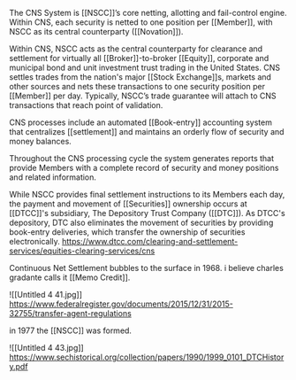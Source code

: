 The CNS System is [[NSCC]]’s core netting, allotting and fail-control engine. Within CNS, each security is netted to one position per [[Member]], with NSCC as its central counterparty ([[Novation]]). 


Within CNS, NSCC acts as the central counterparty for clearance and settlement for virtually all [[Broker]]-to-broker [[Equity]], corporate and municipal bond and unit investment trust trading in the United States. CNS settles trades from the nation's major [[Stock Exchange]]s, markets and other sources and nets these transactions to one security position per [[Member]] per day. Typically, NSCC’s trade guarantee will attach to CNS transactions that reach point of validation. 

CNS processes include an automated [[Book-entry]] accounting system that centralizes [[settlement]] and maintains an orderly flow of security and money balances. 

Throughout the CNS processing cycle the system generates reports that provide Members with a complete record of security and money positions and related information. 

While NSCC provides final settlement instructions to its Members each day, the payment and movement of [[Securities]] ownership occurs at [[DTCC]]'s subsidiary, The Depository Trust Company ([[DTC]]). As DTCC's depository, DTC also eliminates the movement of securities by providing book-entry deliveries, which transfer the ownership of securities electronically.
https://www.dtcc.com/clearing-and-settlement-services/equities-clearing-services/cns

Continuous Net Settlement bubbles to the surface in 1968.
i believe charles gradante calls it [[Memo Credit]].

![[Untitled 4 41.jpg]]
https://www.federalregister.gov/documents/2015/12/31/2015-32755/transfer-agent-regulations

in 1977 the [[NSCC]] was formed.

![[Untitled 4 43.jpg]]
https://www.sechistorical.org/collection/papers/1990/1999_0101_DTCHistory.pdf
